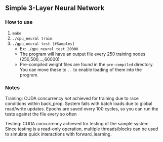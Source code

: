 ## Simple 3-Layer Neural Network

### How to use
1) `make`
2) `./cpu_neural train`
3) `./gpu_neural test [#Samples]`
    - Ex: `./gpu_neural test 20000`
    - The program will have an output file every 250 training nodes (250,500,...,60000)
    - Pre-compiled weight files are found in the `pre-compiled` directory. You can move these to `..` to enable loading of them into the program.

### Notes
Training: CUDA concurrency _not_ achieved for training due to race conditions within back_prop. System fails with batch loads due to global read/write updates.
Epochs are saved every 100 cycles, so you can run the tests against the file every so often

Testing: CUDA concurrency achieved for testing of the sample system. Since testing is a read-only operation, multiple threads/blocks can be used to simulate quick interactions with forward_learning.
